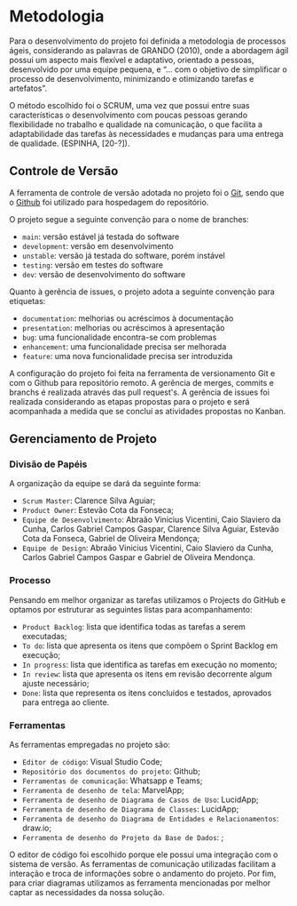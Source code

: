 
# Metodologia

Para o desenvolvimento do projeto foi definida a metodologia de processos ágeis, considerando as palavras de GRANDO (2010), onde a abordagem ágil possui um aspecto mais flexível e adaptativo, orientado a pessoas, desenvolvido por uma equipe pequena, e “... com o objetivo de simplificar o processo de desenvolvimento, minimizando e otimizando tarefas e artefatos”.

O método escolhido foi o SCRUM, uma vez que possui entre suas características o desenvolvimento com poucas pessoas gerando flexibilidade no trabalho e qualidade na comunicação, o que facilita a adaptabilidade das tarefas às necessidades e mudanças para uma entrega de qualidade. (ESPINHA, [20-?]).

## Controle de Versão

A ferramenta de controle de versão adotada no projeto foi o
[Git](https://git-scm.com/), sendo que o [Github](https://github.com)
foi utilizado para hospedagem do repositório.

O projeto segue a seguinte convenção para o nome de branches:

- `main`: versão estável já testada do software
- `development`: versão em desenvolvimento
- `unstable`: versão já testada do software, porém instável
- `testing`: versão em testes do software
- `dev`: versão de desenvolvimento do software

Quanto à gerência de issues, o projeto adota a seguinte convenção para
etiquetas:

- `documentation`: melhorias ou acréscimos à documentação
- `presentation`: melhorias ou acréscimos à apresentação
- `bug`: uma funcionalidade encontra-se com problemas
- `enhancement`: uma funcionalidade precisa ser melhorada
- `feature`: uma nova funcionalidade precisa ser introduzida

A configuração do projeto foi feita na ferramenta de versionamento Git e com o Github para repositório remoto. A gerência de merges, commits e branchs é realizada através das pull request's. A gerência de issues foi realizada considerando as etapas propostas para o projeto e será acompanhada a medida que se concluí as atividades propostas no Kanban.

## Gerenciamento de Projeto

### Divisão de Papéis

A organização da equipe se dará da seguinte forma:

- `Scrum Master`: Clarence Silva Aguiar;
- `Product Owner`: Estevão Cota da Fonseca;
- `Equipe de Desenvolvimento`: Abraão Vinicius Vicentini, Caio Slaviero da Cunha, Carlos Gabriel Campos Gaspar, Clarence Silva Aguiar, Estevão Cota da Fonseca, Gabriel de Oliveira Mendonça;
- `Equipe de Design`: Abraão Vinicius Vicentini, Caio Slaviero da Cunha, Carlos Gabriel Campos Gaspar e Gabriel de Oliveira Mendonça.

### Processo

Pensando em melhor organizar as tarefas utilizamos o Projects do GitHub e optamos por estruturar as seguintes listas para acompanhamento:

- `Product Backlog`: lista que identifica todas as tarefas a serem executadas;
- `To do`: lista que apresenta os itens que compõem o Sprint Backlog em execução;
- `In progress`: lista que identifica as tarefas em execução no momento;
- `In review`: lista que apresenta os itens em revisão decorrente algum ajuste necessário;
- `Done`: lista que representa os itens concluídos e testados, aprovados para entrega ao cliente.
 
### Ferramentas

As ferramentas empregadas no projeto são:

- `Editor de código`: Visual Studio Code;
- `Repositório dos documentos do projeto`: Github;
- `Ferramentas de comunicação`: Whatsapp e Teams;
- `Ferramenta de desenho de tela`: MarvelApp;
- `Ferramenta de desenho de Diagrama de Casos de Uso`: LucidApp;
- `Ferramenta de desenho de Diagrama de Classes`: LucidApp;
- `Ferramenta de desenho do Diagrama de Entidades e Relacionamentos`: draw.io;
- `Ferramenta de desenho do Projeto da Base de Dados`: ;

O editor de código foi escolhido porque ele possui uma integração com o sistema de versão. As ferramentas de comunicação utilizadas facilitam a interação e troca de informações sobre o andamento do projeto. Por fim, para criar
diagramas utilizamos as ferramenta mencionadas por melhor captar as necessidades da nossa solução.
